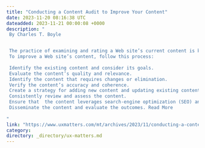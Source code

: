 ```yaml
---
title: "Conducting a Content Audit to Improve Your Content"
date: 2023-11-20 08:16:38 UTC
dateadded: 2023-11-21 00:00:08 +0000
description: "
 By Charles T. Boyle 


 The practice of examining and rating a Web site’s current content is known as a content audit. Conducting a content audit can help you evaluate content quality, quantity, relevancy, and consistency, highlighting additional opportunities for improvement. A content audit can also help you identify obsolete, irrelevant, or erroneous content. This method is helpful in understanding content gaps and planning content-improvement initiatives. 
 To improve a Web site’s content, follow this process: 
 
 Identify the existing content and consider its goals. 
 Evaluate the content’s quality and relevance. 
 Identify the content that requires changes or elimination. 
 Verify the content’s accuracy and coherence. 
 Create a strategy for adding new content and updating existing content. 
 Consistently review and assess the content. 
 Ensure that  the content leverages search-engine optimization (SEO) and accessibility. 
 Disseminate the content and evaluate the outcomes. Read More 
 
"
link: "https://www.uxmatters.com/mt/archives/2023/11/conducting-a-content-audit-to-improve-your-content.php"
category:
directory: _directory/ux-matters.md
---
```

